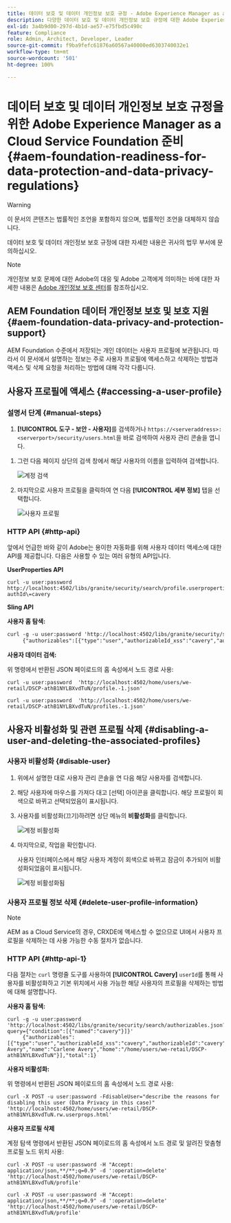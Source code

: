 ```yaml
---
title: 데이터 보호 및 데이터 개인정보 보호 규정 - Adobe Experience Manager as a Cloud Service Foundation 준비
description: 다양한 데이터 보호 및 데이터 개인정보 보호 규정에 대한 Adobe Experience Manager as a Cloud Service 지원에 대해 알아봅니다. 이 문서에는 EU 일반 데이터 보호 규정(GDPR), 캘리포니아 소비자 개인정보 보호법 및 새로운 AEM as a Cloud Service 프로젝트 구현 시 이들 규정을 준수하는 방법이 포함되어 있습니다.
exl-id: 3a4b9d00-297d-4b1d-ae57-e75fbd5c490c
feature: Compliance
role: Admin, Architect, Developer, Leader
source-git-commit: f9ba9fefc61876a60567a40000ed6303740032e1
workflow-type: tm+mt
source-wordcount: '501'
ht-degree: 100%

---
```


# 데이터 보호 및 데이터 개인정보 보호 규정을 위한 Adobe Experience Manager as a Cloud Service Foundation 준비 {#aem-foundation-readiness-for-data-protection-and-data-privacy-regulations}

>[!WARNING]
>
>이 문서의 콘텐츠는 법률적인 조언을 포함하지 않으며, 법률적인 조언을 대체하지 않습니다.
>
>데이터 보호 및 데이터 개인정보 보호 규정에 대한 자세한 내용은 귀사의 법무 부서에 문의하십시오.

>[!NOTE]
>
>개인정보 보호 문제에 대한 Adobe의 대응 및 Adobe 고객에게 의미하는 바에 대한 자세한 내용은 [Adobe 개인정보 보호 센터](https://www.adobe.com/privacy.html)를 참조하십시오.

## AEM Foundation 데이터 개인정보 보호 및 보호 지원 {#aem-foundation-data-privacy-and-protection-support}

AEM Foundation 수준에서 저장되는 개인 데이터는 사용자 프로필에 보관됩니다. 따라서 이 문서에서 설명하는 정보는 주로 사용자 프로필에 액세스하고 삭제하는 방법과 액세스 및 삭제 요청을 처리하는 방법에 대해 각각 다룹니다.

## 사용자 프로필에 액세스 {#accessing-a-user-profile}

### 설명서 단계 {#manual-steps}

1. **[!UICONTROL 도구 - 보안 - 사용자]**&#x200B;를 검색하거나 `https://<serveraddress>:<serverport>/security/users.html`을 바로 검색하여 사용자 관리 콘솔을 엽니다.

<!--
   ![useradmin2](assets/useradmin2.png)
-->

1. 그런 다음 페이지 상단의 검색 창에서 해당 사용자의 이름을 입력하여 검색합니다.

   ![계정 검색](assets/dpp-foundation-01.png)

1. 마지막으로 사용자 프로필을 클릭하여 연 다음 **[!UICONTROL 세부 정보]** 탭을 선택합니다.

   ![사용자 프로필](assets/dpp-foundation-02.png)

### HTTP API {#http-api}

앞에서 언급한 바와 같이 Adobe는 용이한 자동화를 위해 사용자 데이터 액세스에 대한 API를 제공합니다. 다음은 사용할 수 있는 여러 유형의 API입니다.

**UserProperties API**

```shell
curl -u user:password http://localhost:4502/libs/granite/security/search/profile.userproperties.json\?authId\=cavery
```

**Sling API**

**사용자 홈 탐색:**

```xml
curl -g -u user:password 'http://localhost:4502/libs/granite/security/search/authorizables.json?query={"condition":[{"named":"cavery"}]}'
     {"authorizables":[{"type":"user","authorizableId_xss":"cavery","authorizableId":"cavery","name_xss":"Carlene Avery","name":"Carlene Avery","home":"/home/users/we-retail/DSCP-athB1NYLBXvdTuN"}],"total":1}
```

**사용자 데이터 검색:**

위 명령에서 반환된 JSON 페이로드의 홈 속성에서 노드 경로 사용:

```shell
curl -u user:password  'http://localhost:4502/home/users/we-retail/DSCP-athB1NYLBXvdTuN/profile.-1.json'
```

```shell
curl -u user:password  'http://localhost:4502/home/users/we-retail/DSCP-athB1NYLBXvdTuN/profiles.-1.json'
```

## 사용자 비활성화 및 관련 프로필 삭제 {#disabling-a-user-and-deleting-the-associated-profiles}

### 사용자 비활성화 {#disable-user}

1. 위에서 설명한 대로 사용자 관리 콘솔을 연 다음 해당 사용자를 검색합니다.
2. 해당 사용자에 마우스를 가져다 대고 [선택] 아이콘을 클릭합니다. 해당 프로필이 회색으로 바뀌고 선택되었음이 표시됩니다.

3. 사용자를 비활성화(끄기)하려면 상단 메뉴의 **비활성화**&#x200B;를 클릭합니다.

   ![계정 비활성화](assets/dpp-foundation-03.png)

4. 마지막으로, 작업을 확인합니다.

   사용자 인터페이스에서 해당 사용자 계정이 회색으로 바뀌고 잠금이 추가되어 비활성화되었음이 표시됩니다.

   ![계정 비활성화됨](assets/dpp-foundation-04.png)

### 사용자 프로필 정보 삭제 {#delete-user-profile-information}

>[!NOTE]
>
>AEM as a Cloud Service의 경우, CRXDE에 액세스할 수 없으므로 UI에서 사용자 프로필을 삭제하는 데 사용 가능한 수동 절차가 없습니다.

### HTTP API {#http-api-1}

다음 절차는 `curl` 명령줄 도구를 사용하여 **[!UICONTROL Cavery]** `userId`를 통해 사용자를 비활성화하고 기본 위치에서 사용 가능한 해당 사용자의 프로필을 삭제하는 방법에 대해 설명합니다.

**사용자 홈 탐색:**

```shell
curl -g -u user:password 'http://localhost:4502/libs/granite/security/search/authorizables.json?query={"condition":[{"named":"cavery"}]}'
     {"authorizables":[{"type":"user","authorizableId_xss":"cavery","authorizableId":"cavery","name_xss":"Carlene Avery","name":"Carlene Avery","home":"/home/users/we-retail/DSCP-athB1NYLBXvdTuN"}],"total":1}
```

**사용자 비활성화:**

위 명령에서 반환된 JSON 페이로드의 홈 속성에서 노드 경로 사용:

```shell
curl -X POST -u user:password -FdisableUser="describe the reasons for disabling this user (Data Privacy in this case)" 'http://localhost:4502/home/users/we-retail/DSCP-athB1NYLBXvdTuN.rw.userprops.html'
```

**사용자 프로필 삭제**

계정 탐색 명령에서 반환된 JSON 페이로드의 홈 속성에서 노드 경로 및 알려진 맞춤형 프로필 노드 위치 사용:

```shell
curl -X POST -u user:password -H "Accept: application/json,**/**;q=0.9" -d ':operation=delete' 'http://localhost:4502/home/users/we-retail/DSCP-athB1NYLBXvdTuN/profile'
```

```shell
curl -X POST -u user:password -H "Accept: application/json,**/**;q=0.9" -d ':operation=delete' 'http://localhost:4502/home/users/we-retail/DSCP-athB1NYLBXvdTuN/profile'
```
